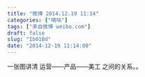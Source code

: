 ```yaml
---
title: "微博 2014.12.19 11:14"
categories: ["嘀咕"]
tags: ["来自微博 weibo.com"]
draft: false
slug: "Ib01Bd"
date: "2014-12-19 11:14:00"
---
```


<p>一张图讲清 运营——产品——美工 之间的关系。。 ​​​​</p>
